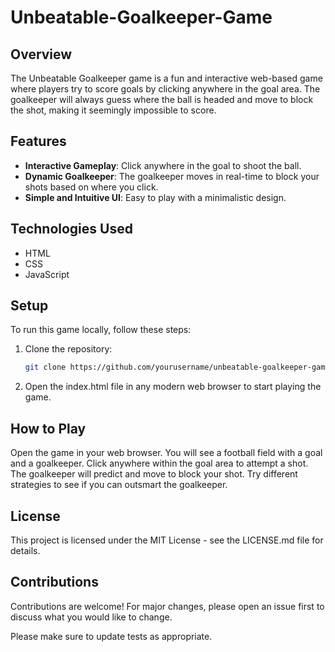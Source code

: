 # Unbeatable-Goalkeeper-Game

## Overview
The Unbeatable Goalkeeper game is a fun and interactive web-based game where players try to score goals by clicking anywhere in the goal area. The goalkeeper will always guess where the ball is headed and move to block the shot, making it seemingly impossible to score.

## Features
- **Interactive Gameplay**: Click anywhere in the goal to shoot the ball.
- **Dynamic Goalkeeper**: The goalkeeper moves in real-time to block your shots based on where you click.
- **Simple and Intuitive UI**: Easy to play with a minimalistic design.

## Technologies Used
- HTML
- CSS
- JavaScript

## Setup
To run this game locally, follow these steps:

1. Clone the repository:
   ```bash
   git clone https://github.com/yourusername/unbeatable-goalkeeper-game.git
2. Open the index.html file in any modern web browser to start playing the game.

## How to Play
Open the game in your web browser.
You will see a football field with a goal and a goalkeeper.
Click anywhere within the goal area to attempt a shot.
The goalkeeper will predict and move to block your shot.
Try different strategies to see if you can outsmart the goalkeeper.

## License
This project is licensed under the MIT License - see the LICENSE.md file for details.

## Contributions
Contributions are welcome! For major changes, please open an issue first to discuss what you would like to change.

Please make sure to update tests as appropriate.
